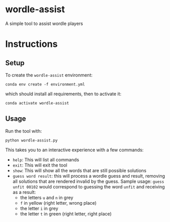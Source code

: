 # wordle-assist
A simple tool to assist wordle players



# Instructions
## Setup
To create the `wordle-assist` environment:
```
conda env create -f environment.yml
``` 
which should install all requirements,
then to activate it:
```
conda activate wordle-assist
```

## Usage
Run the tool with:
```
python wordle-assist.py
```

This takes you to an interactive experience with a few commands:
* `help`: This will list all commands
* `exit`: This will exit the tool
* `show`: This will show all the words that are still possible solutions
* `guess word result`: this will process a wordle guess and result, 
removing all solutions that are rendered invalid by the guess.
Sample usage: `guess unfit 00102` would correspond to guessing 
the word `unfit` and receiving as a result:
  * the letters `u` and `n` in grey
  * `f` in yellow (right letter, wrong place)
  * the letter `i` in grey
  * the letter `t` in green (right letter, right place)


